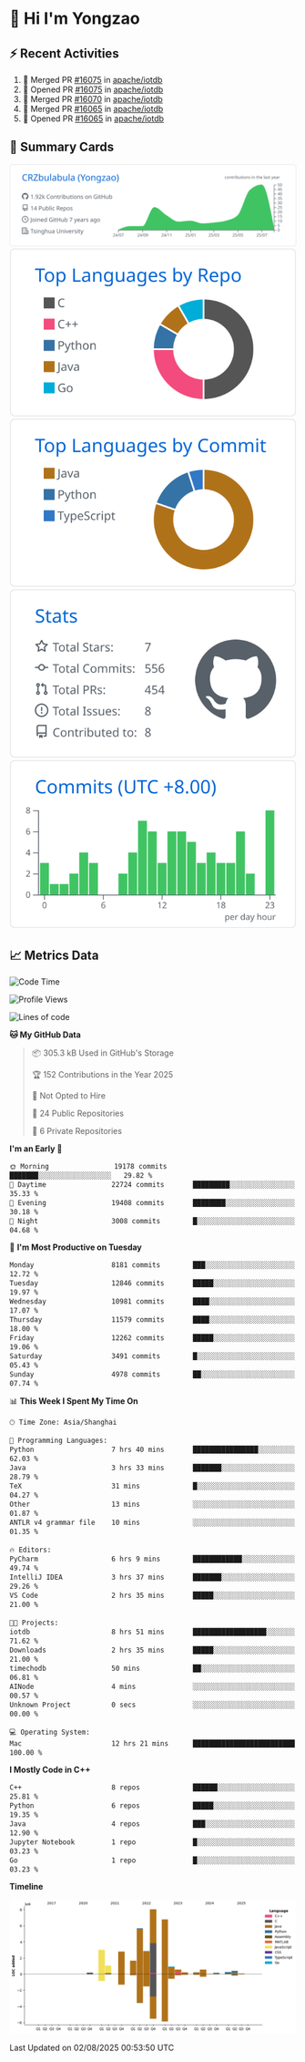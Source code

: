 # 👋 Hi I'm Yongzao

## ⚡ Recent Activities
<!--START_SECTION:activity-->
1. 🎉 Merged PR [#16075](https://github.com/apache/iotdb/pull/16075) in [apache/iotdb](https://github.com/apache/iotdb)
2. 💪 Opened PR [#16075](https://github.com/apache/iotdb/pull/16075) in [apache/iotdb](https://github.com/apache/iotdb)
3. 🎉 Merged PR [#16070](https://github.com/apache/iotdb/pull/16070) in [apache/iotdb](https://github.com/apache/iotdb)
4. 🎉 Merged PR [#16065](https://github.com/apache/iotdb/pull/16065) in [apache/iotdb](https://github.com/apache/iotdb)
5. 💪 Opened PR [#16065](https://github.com/apache/iotdb/pull/16065) in [apache/iotdb](https://github.com/apache/iotdb)
<!--END_SECTION:activity-->

## 🎑 Summary Cards

[![](https://raw.githubusercontent.com/CRZbulabula/CRZbulabula/main/profile-summary-card-output/github/0-profile-details.svg)](https://github.com/vn7n24fzkq/github-profile-summary-cards)
[![](https://raw.githubusercontent.com/CRZbulabula/CRZbulabula/main/profile-summary-card-output/github/1-repos-per-language.svg)](https://github.com/vn7n24fzkq/github-profile-summary-cards) [![](https://raw.githubusercontent.com/CRZbulabula/CRZbulabula/main/profile-summary-card-output/github/2-most-commit-language.svg)](https://github.com/vn7n24fzkq/github-profile-summary-cards)
[![](https://raw.githubusercontent.com/CRZbulabula/CRZbulabula/main/profile-summary-card-output/github/3-stats.svg)](https://github.com/vn7n24fzkq/github-profile-summary-cards) [![](https://raw.githubusercontent.com/CRZbulabula/CRZbulabula/main/profile-summary-card-output/github/4-productive-time.svg)](https://github.com/vn7n24fzkq/github-profile-summary-cards)

## 📈 Metrics Data

<!--START_SECTION:waka-->
![Code Time](http://img.shields.io/badge/Code%20Time-1%2C103%20hrs%208%20mins-blue)

![Profile Views](http://img.shields.io/badge/Profile%20Views-0-blue)

![Lines of code](https://img.shields.io/badge/From%20Hello%20World%20I%27ve%20Written-35.3%20million%20lines%20of%20code-blue)

**🐱 My GitHub Data** 

> 📦 305.3 kB Used in GitHub's Storage 
 > 
> 🏆 152 Contributions in the Year 2025
 > 
> 🚫 Not Opted to Hire
 > 
> 📜 24 Public Repositories 
 > 
> 🔑 6 Private Repositories 
 > 
**I'm an Early 🐤** 

```text
🌞 Morning                19178 commits       ███████░░░░░░░░░░░░░░░░░░   29.82 % 
🌆 Daytime                22724 commits       █████████░░░░░░░░░░░░░░░░   35.33 % 
🌃 Evening                19408 commits       ████████░░░░░░░░░░░░░░░░░   30.18 % 
🌙 Night                  3008 commits        █░░░░░░░░░░░░░░░░░░░░░░░░   04.68 % 
```
📅 **I'm Most Productive on Tuesday** 

```text
Monday                   8181 commits        ███░░░░░░░░░░░░░░░░░░░░░░   12.72 % 
Tuesday                  12846 commits       █████░░░░░░░░░░░░░░░░░░░░   19.97 % 
Wednesday                10981 commits       ████░░░░░░░░░░░░░░░░░░░░░   17.07 % 
Thursday                 11579 commits       ████░░░░░░░░░░░░░░░░░░░░░   18.00 % 
Friday                   12262 commits       █████░░░░░░░░░░░░░░░░░░░░   19.06 % 
Saturday                 3491 commits        █░░░░░░░░░░░░░░░░░░░░░░░░   05.43 % 
Sunday                   4978 commits        ██░░░░░░░░░░░░░░░░░░░░░░░   07.74 % 
```


📊 **This Week I Spent My Time On** 

```text
🕑︎ Time Zone: Asia/Shanghai

💬 Programming Languages: 
Python                   7 hrs 40 mins       ████████████████░░░░░░░░░   62.03 % 
Java                     3 hrs 33 mins       ███████░░░░░░░░░░░░░░░░░░   28.79 % 
TeX                      31 mins             █░░░░░░░░░░░░░░░░░░░░░░░░   04.27 % 
Other                    13 mins             ░░░░░░░░░░░░░░░░░░░░░░░░░   01.87 % 
ANTLR v4 grammar file    10 mins             ░░░░░░░░░░░░░░░░░░░░░░░░░   01.35 % 

🔥 Editors: 
PyCharm                  6 hrs 9 mins        ████████████░░░░░░░░░░░░░   49.74 % 
IntelliJ IDEA            3 hrs 37 mins       ███████░░░░░░░░░░░░░░░░░░   29.26 % 
VS Code                  2 hrs 35 mins       █████░░░░░░░░░░░░░░░░░░░░   21.00 % 

🐱‍💻 Projects: 
iotdb                    8 hrs 51 mins       ██████████████████░░░░░░░   71.62 % 
Downloads                2 hrs 35 mins       █████░░░░░░░░░░░░░░░░░░░░   21.00 % 
timechodb                50 mins             ██░░░░░░░░░░░░░░░░░░░░░░░   06.81 % 
AINode                   4 mins              ░░░░░░░░░░░░░░░░░░░░░░░░░   00.57 % 
Unknown Project          0 secs              ░░░░░░░░░░░░░░░░░░░░░░░░░   00.00 % 

💻 Operating System: 
Mac                      12 hrs 21 mins      █████████████████████████   100.00 % 
```

**I Mostly Code in C++** 

```text
C++                      8 repos             ██████░░░░░░░░░░░░░░░░░░░   25.81 % 
Python                   6 repos             █████░░░░░░░░░░░░░░░░░░░░   19.35 % 
Java                     4 repos             ███░░░░░░░░░░░░░░░░░░░░░░   12.90 % 
Jupyter Notebook         1 repo              █░░░░░░░░░░░░░░░░░░░░░░░░   03.23 % 
Go                       1 repo              █░░░░░░░░░░░░░░░░░░░░░░░░   03.23 % 
```



**Timeline**

![Lines of Code chart](https://raw.githubusercontent.com/CRZbulabula/CRZbulabula/main/assets/bar_graph.png)


 Last Updated on 02/08/2025 00:53:50 UTC
<!--END_SECTION:waka-->

